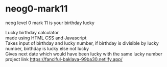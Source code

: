 # neog0-mark11
neog level 0 mark 11 is your birthday lucky

Lucky birthday calculator <br>
made using HTML CSS and Javascript <br>
Takes input of birthday and lucky number,  if birthday is divisible by lucky number, birthday is lucky else not lucky <br>
Gives next date which would have been lucky with the same lucky number <br>
project link https://fanciful-baklava-99ba30.netlify.app/
